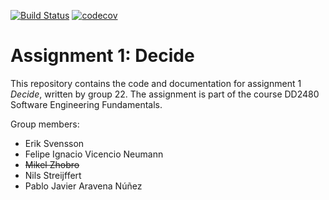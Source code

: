[![Build Status](https://travis-ci.com/DD2480-Group-22/assignment-1.svg?branch=master)](https://travis-ci.com/DD2480-Group-22/assignment-1)
[![codecov](https://codecov.io/gh/DD2480-Group-22/assignment-1/branch/master/graph/badge.svg)](https://codecov.io/gh/DD2480-Group-22/assignment-1)

# Assignment 1: Decide
This repository contains the code and documentation for assignment 1 _Decide_, written by group 22. The assignment is part of the course DD2480 Software Engineering Fundamentals.

Group members:
* Erik Svensson
* Felipe Ignacio Vicencio Neumann
* ~~Mikel Zhobro~~
* Nils Streijffert
* Pablo Javier Aravena Núñez
